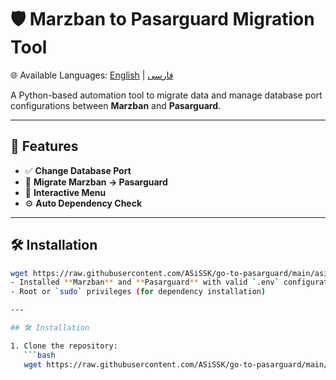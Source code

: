 # 🛡️ Marzban to Pasarguard Migration Tool

🌐 Available Languages: [English](README.md) | [فارسی](README.fa.md)

A Python-based automation tool to migrate data and manage database port configurations between **Marzban** and **Pasarguard**.

---

## 🚀 Features
- ✅ **Change Database Port**
- 🔄 **Migrate Marzban → Pasarguard**
- 🧭 **Interactive Menu**
- ⚙️ **Auto Dependency Check**

---

## 🛠️ Installation
```bash
wget https://raw.githubusercontent.com/ASiSSK/go-to-pasarguard/main/asisskpg.sh && bash asisskpg.sh- Ubuntu/Debian-based system (supports `apt-get`)
- Installed **Marzban** and **Pasarguard** with valid `.env` configurations  
- Root or `sudo` privileges (for dependency installation)

---

## 🛠️ Installation

1. Clone the repository:
   ```bash
   wget https://raw.githubusercontent.com/ASiSSK/go-to-pasarguard/main/asisskpg.sh && bash asisskpg.sh
